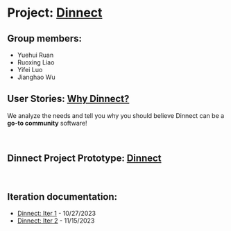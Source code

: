 # Project: [Dinnect ](https://blooming-mesa-33682-02a98668ba0d.herokuapp.com/) 
## Group members:
- Yuehui Ruan
- Ruoxing Liao
- Yifei Luo
- Jianghao Wu


## User Stories: [Why Dinnect?](DINNECT_README.md)
We analyze the needs and tell you why you should believe Dinnect can be a __go-to community__ software!

<br>

## Dinnect Project Prototype: [Dinnect](https://blooming-mesa-33682-02a98668ba0d.herokuapp.com/)
<br>

## Iteration documentation:
- [Dinnect: Iter 1]([iter1.md](https://github.com/Ricky-lab/Dinnect/blob/iter2/README.md)) - 10/27/2023
- [Dinnect: Iter 2](https://github.com/Ricky-lab/Dinnect/blob/iter2/README.md) - 11/15/2023
  

